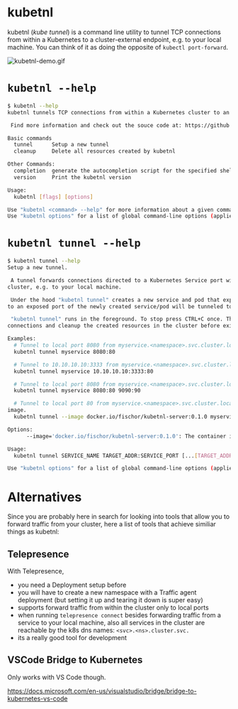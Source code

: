 # kubetnl

kubetnl (*kube tunnel*) is a command line utility to tunnel TCP connections from within a Kubernetes to a cluster-external endpoint, e.g. to your local machine.
You can think of it as doing the opposite of `kubectl port-forward`.

![kubetnl-demo.gif](https://gist.githubusercontent.com/fischor/6d175f01db8ded817d5fc72dcd37811e/raw/d5a708324354b49fa5dd15c47f9fd52287c394e1/kubetnl.gif)

# `kubetnl --help`

```sh
$ kubetnl --help
kubetnl tunnels TCP connections from within a Kubernetes cluster to an external endpoint.

 Find more information and check out the souce code at: https://github.com/fischor/kubetnl

Basic commands
  tunnel      Setup a new tunnel
  cleanup     Delete all resources created by kubetnl

Other Commands:
  completion  generate the autocompletion script for the specified shell
  version     Print the kubetnl version

Usage:
  kubetnl [flags] [options]

Use "kubetnl <command> --help" for more information about a given command.
Use "kubetnl options" for a list of global command-line options (applies to all commands).
```

# `kubetnl tunnel --help`

```sh
$ kubetnl tunnel --help
Setup a new tunnel.

 A tunnel forwards connections directed to a Kubernetes Service port within a cluster to an endpoint outside of the
cluster, e.g. to your local machine.

 Under the hood "kubetnl tunnel" creates a new service and pod that expose the specified ports. Any incoming connections
to an exposed port of the newly created service/pod will be tunneled to the endpoint specified for that port.

 "kubetnl tunnel" runs in the foreground. To stop press CTRL+C once. This will gracefully shutdown all active
connections and cleanup the created resources in the cluster before exiting.

Examples:
  # Tunnel to local port 8080 from myservice.<namespace>.svc.cluster.local:80.
  kubetnl tunnel myservice 8080:80

  # Tunnel to 10.10.10.10:3333 from myservice.<namespace>.svc.cluster.local:80.
  kubetnl tunnel myservice 10.10.10.10:3333:80

  # Tunnel to local port 8080 from myservice.<namespace>.svc.cluster.local:80 and to local port 9090 from myservice.<namespace>.svc.cluster.local:90.
  kubetnl tunnel myservice 8080:80 9090:90

  # Tunnel to local port 80 from myservice.<namespace>.svc.cluster.local:80 using version 0.1.0 of the kubetnl server
image.
  kubetnl tunnel --image docker.io/fischor/kubetnl-server:0.1.0 myservice 80:80

Options:
      --image='docker.io/fischor/kubetnl-server:0.1.0': The container image thats get deployed to serve a SSH server

Usage:
  kubetnl tunnel SERVICE_NAME TARGET_ADDR:SERVICE_PORT [...[TARGET_ADDR:SERVICE_PORT]] [flags] [options]

Use "kubetnl options" for a list of global command-line options (applies to all commands).
```

# Alternatives

Since you are probably here in search for looking into tools that allow you to forward traffic from your cluster, here a list of tools that achieve similiar things as kubetnl:

## Telepresence

With Telepresence, 
- you need a Deployment setup before
- you will have to create a new namespace with a Traffic agent deployment (but setting it up and tearing it down is super easy)
- supports forward traffic from within the cluster only to local ports
- when running `telepresence connect` besides forwarding traffic from a service to your local machine, also all services in the cluster are reachable by the k8s dns names: `<svc>.<ns>.cluster.svc.`
- its a really good tool for development

## VSCode Bridge to Kubernetes

Only works with VS Code though.

https://docs.microsoft.com/en-us/visualstudio/bridge/bridge-to-kubernetes-vs-code
